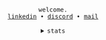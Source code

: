 <div align="center">
  <!--- Inspired from janleigh readmes!! --->
  <samp>
    welcome.<br/>
    <a href="https://www.linkedin.com/in/oluwasijibomi-ilesanmi-8504b123a/">linkedin</a> •
    <a href="https://discord.com/users/529714655333974025">discord</a> •
    <a href="mailto:gbemilesanmi@gmail.com">mail</a><br>
  </samp>
  <br>
  <details><summary><samp>stats</samp></summary><br>
    <table>
      <tr>
        <th><img src="https://github-readme-stats-n5x2-imnaseli.vercel.app/api?username=imnaseli&show_icons=true&count_private=true&include_all_commits=true&theme=dark&show_icons=true&layout=compact&bg_color=00000000&border_color=00000000"/><br></th>
        <th><img src="https://github-readme-stats-n5x2-imnaseli.vercel.app/api/top-langs/?username=imnaseli&layout=compact&show_icons=true&bg_color=00000000&border_color=00000000"/></th>
      </tr>
    </table>

  </details>

</div>
<!-- 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

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
https://github-readme-stats-n5x2-imnaseli.vercel.app/ -->